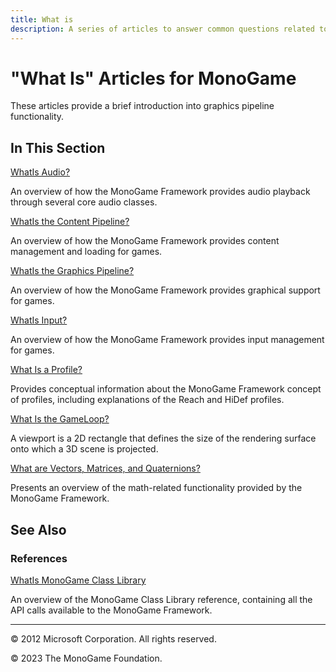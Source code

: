 ```yaml
---
title: What is
description: A series of articles to answer common questions related to MonoGame operation!
---
```


# "What Is" Articles for MonoGame

These articles provide a brief introduction into graphics pipeline functionality.

## In This Section

[WhatIs Audio?](WhatIs_Audio.md)

An overview of how the MonoGame Framework provides audio playback through several core audio classes.

[WhatIs the Content Pipeline?](content_pipeline/index.md)

An overview of how the MonoGame Framework provides content management and loading for games.

[WhatIs the Graphics Pipeline?](graphics/index.md)

An overview of how the MonoGame Framework provides graphical support for games.

[WhatIs Input?](WhatIs_Input.md)

An overview of how the MonoGame Framework provides input management for games.

[What Is a Profile?](WhatIs_Profile.md)

Provides conceptual information about the MonoGame Framework concept of profiles, including explanations of the Reach and HiDef profiles.

[What Is the GameLoop?](WhatIs_TheGameLoop.md)

A viewport is a 2D rectangle that defines the size of the rendering surface onto which a 3D scene is projected.

[What are Vectors, Matrices, and Quaternions?](WhatIs_VectorMatrixQuat.md)

Presents an overview of the math-related functionality provided by the MonoGame Framework.

## See Also

### References

[WhatIs MonoGame Class Library](WhatIs_MonoGame_Class_Library.md)

An overview of the MonoGame Class Library reference, containing all the API calls available to the MonoGame Framework.

---

© 2012 Microsoft Corporation. All rights reserved.  

© 2023 The MonoGame Foundation.
